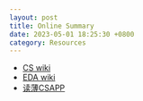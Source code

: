 ```yaml
---
layout: post
title: Online Summary
date: 2023-05-01 18:25:30 +0800
category: Resources
---
```

- [CS wiki](https://csdiy.wiki/)
- [EDA wiki](https://openbelt.org.cn/wiki/)
- [读薄CSAPP](https://wdxtub.com/csapp/thin-csapp-0/2016/04/16/)
